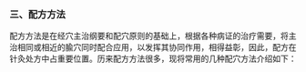### 三、配方方法

配方方法是在经穴主治纲要和配穴原则的基础上，根据各种病证的治疗需要，将主治相同或相近的腧穴同时配合应用，以发挥其协同作用，相得益彰，因此，配方在针灸处方中占重要位置。历来配方方法很多，现将常用的几种配穴方法介绍如下：
